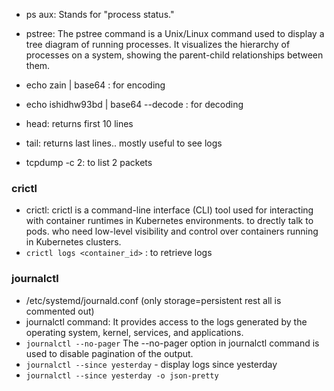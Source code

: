 - ps aux: Stands for "process status." 

- pstree: The pstree command is a Unix/Linux command used to display a tree diagram of running processes.
It visualizes the hierarchy of processes on a system, showing the parent-child relationships between them.


- echo zain | base64 : for encoding
- echo ishidhw93bd | base64 --decode : for decoding

- head: returns first 10 lines
- tail: returns last lines.. mostly useful to see logs
- tcpdump -c 2: to list 2 packets

### crictl
- crictl: crictl is a command-line interface (CLI) tool used for interacting with container runtimes in Kubernetes environments. to drectly talk to pods. who need low-level visibility and control over containers running in Kubernetes clusters.
- ```crictl logs <container_id>``` : to retrieve logs


### journalctl
- /etc/systemd/journald.conf (only storage=persistent rest all is commented out)
- journalctl command: It provides access to the logs generated by the operating system, kernel, services, and applications.
- ```journalctl --no-pager``` The --no-pager option in journalctl command is used to disable pagination of the output.
- ```journalctl --since yesterday``` - display logs since yesterday
- ```journalctl --since yesterday -o json-pretty```

  
